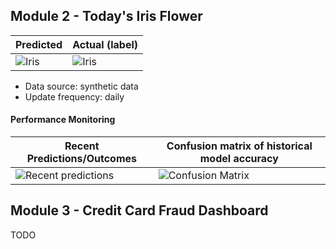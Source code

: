 
## Module 2 - Today's Iris Flower 

| Predicted | Actual (label)
|--------|------- 
| ![Iris](https://raw.githubusercontent.com/naziherrahel97/Software-Development-Technologies/refs/heads/main/assets/latest_iris.png) | ![Iris](https://raw.githubusercontent.com/naziherrahel97/Software-Development-Technologies/refs/heads/main/assets/actual_iris.png) 

 * Data source: synthetic data
 * Update frequency: daily

#### Performance Monitoring 

| Recent Predictions/Outcomes | Confusion matrix of historical model accuracy 
|--------|------- 
| ![Recent predictions](https://raw.githubusercontent.com/naziherrahel97/Software-Development-Technologies/refs/heads/main/assets/df_recent.png) | ![Confusion Matrix](https://raw.githubusercontent.com/naziherrahel97/Software-Development-Technologies/refs/heads/main/assets/confusion_matrix.png)


## Module 3 - Credit Card Fraud Dashboard


TODO

